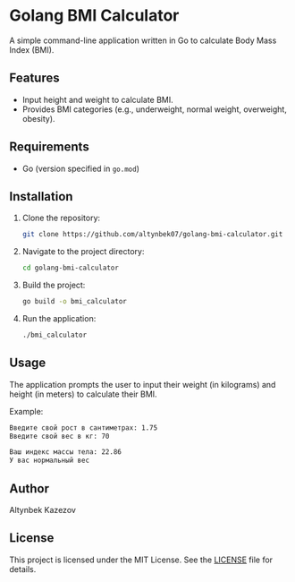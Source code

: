 # Golang BMI Calculator

A simple command-line application written in Go to calculate Body Mass Index (BMI).

## Features
- Input height and weight to calculate BMI.
- Provides BMI categories (e.g., underweight, normal weight, overweight, obesity).

## Requirements
- Go (version specified in `go.mod`)

## Installation

1. Clone the repository:
   ```bash
   git clone https://github.com/altynbek07/golang-bmi-calculator.git
   ```

2. Navigate to the project directory:
   ```bash
   cd golang-bmi-calculator
   ```

3. Build the project:
   ```bash
   go build -o bmi_calculator
   ```

4. Run the application:
   ```bash
   ./bmi_calculator
   ```

## Usage

The application prompts the user to input their weight (in kilograms) and height (in meters) to calculate their BMI.

Example:
```bash
Введите свой рост в сантиметрах: 1.75
Введите свой вес в кг: 70

Ваш индекс массы тела: 22.86
У вас нормальный вес
```

## Author
Altynbek Kazezov

## License
This project is licensed under the MIT License. See the [LICENSE](LICENSE) file for details.
